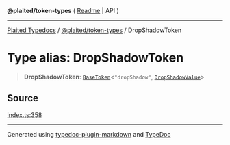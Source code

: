 **@plaited/token-types** ( [Readme](../README.md) \| API )

***

[Plaited Typedocs](../../../modules.md) / [@plaited/token-types](../modules.md) / DropShadowToken

# Type alias: DropShadowToken

> **DropShadowToken**: [`BaseToken`](BaseToken.md)\<`"dropShadow"`, [`DropShadowValue`](DropShadowValue.md)\>

## Source

[index.ts:358](https://github.com/plaited/plaited/blob/d85458a/libs/token-types/src/index.ts#L358)

***

Generated using [typedoc-plugin-markdown](https://www.npmjs.com/package/typedoc-plugin-markdown) and [TypeDoc](https://typedoc.org/)
